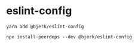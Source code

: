 # eslint-config

```shell
yarn add @bjerk/eslint-config
```

```shell
npx install-peerdeps --dev @bjerk/eslint-config
```
